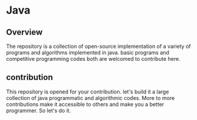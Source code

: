 # Java

## Overview
The repository is a collection of open-source implementation of a variety of programs and algorithms implemented in java. basic programs and competitive programming codes both are welcomed to contribute here.

## contribution
This repository is opened for your contribution. let's build it a large collection of java programmatic and algorithmic codes. More to more contributions make it accessible to others and make you a better programmer. So let's do it.
